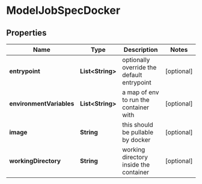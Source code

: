 # ModelJobSpecDocker

## Properties
Name | Type | Description | Notes
------------ | ------------- | ------------- | -------------
**entrypoint** | **List&lt;String&gt;** | optionally override the default entrypoint |  [optional]
**environmentVariables** | **List&lt;String&gt;** | a map of env to run the container with |  [optional]
**image** | **String** | this should be pullable by docker |  [optional]
**workingDirectory** | **String** | working directory inside the container |  [optional]
